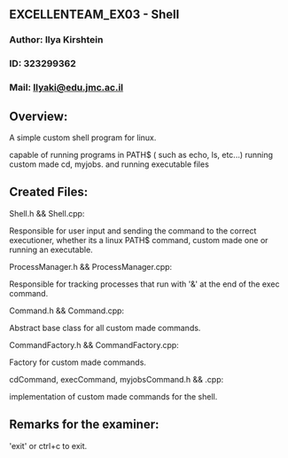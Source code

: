 
## EXCELLENTEAM_EX03 - Shell
### Author: Ilya Kirshtein
### ID: 323299362
### Mail: Ilyaki@edu.jmc.ac.il

## Overview:

A simple custom shell program for linux.

capable of running programs in PATH$ ( such as echo, ls, etc...)
running custom made cd, myjobs.
and running executable files

## Created Files:

Shell.h && Shell.cpp:

Responsible for user input and sending the command to the correct executioner, whether its a linux PATH$ command, custom made one
or running an executable.

ProcessManager.h && ProcessManager.cpp:

Responsible for tracking processes that run with '&' at the end of the exec command.

Command.h && Command.cpp:

Abstract base class for all custom made commands.

CommandFactory.h && CommandFactory.cpp:

Factory for custom made commands.

cdCommand, execCommand, myjobsCommand.h && .cpp:

implementation of custom made commands for the shell.

## Remarks for the examiner:

'exit' or ctrl+c to exit.


